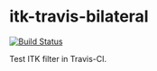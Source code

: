 # itk-travis-bilateral

[![Build Status](https://travis-ci.org/peter-maday/itk-travis-bilateral.svg?branch=master)](https://travis-ci.org/peter-maday/itk-travis-bilateral)

Test ITK filter in Travis-CI.
